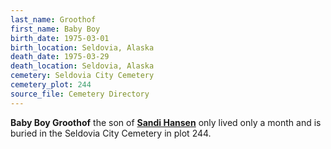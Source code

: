 ```yaml
---
last_name: Groothof
first_name: Baby Boy
birth_date: 1975-03-01
birth_location: Seldovia, Alaska
death_date: 1975-03-29
death_location: Seldovia, Alaska
cemetery: Seldovia City Cemetery
cemetery_plot: 244
source_file: Cemetery Directory
---
```

**Baby Boy Groothof** the son of [**Sandi Hansen**](./Hansen_Roy_Louis.md) only lived only a month and is buried in the Seldovia City Cemetery in plot 244.  